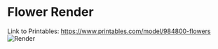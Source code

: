 # Flower Render
Link to Printables: https://www.printables.com/model/984800-flowers
![Render](https://github.com/amoghagrawal/flower/blob/main/Flowers.png)
